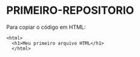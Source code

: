 # PRIMEIRO-REPOSITORIO

Para copiar o código em HTML:
```
<html>
  <h1>Meu primeiro arquivo HTML</h1>
  </html>
 ```
